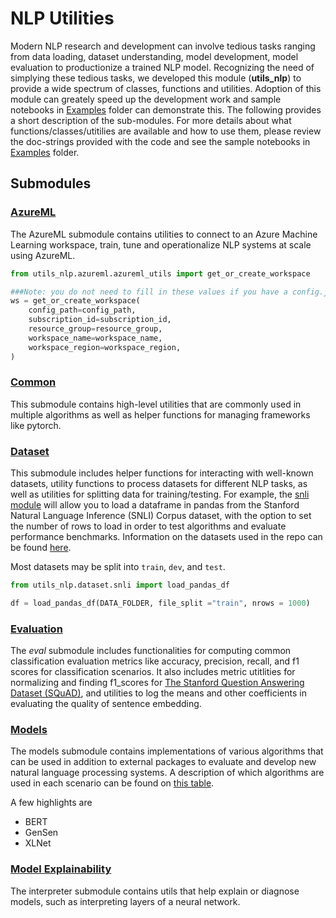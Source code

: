 # NLP Utilities

Modern NLP research and development can involve tedious tasks ranging from data loading, dataset understanding,  model development, model evaluation to productionize a trained NLP model. Recognizing the need of simplying these tedious tasks, we developed this module (**utils_nlp**) to provide a wide spectrum of classes, functions and utilities. Adoption of this module can greately speed up the development work and sample notebooks in [Examples](../examples) folder can demonstrate this.  The following provides a short description of the sub-modules. For more details about what functions/classes/utitilies are available and how to use them, please review the doc-strings provided with the code and see the sample notebooks in [Examples](../examples) folder.

## Submodules

### [AzureML](azureml)

The AzureML submodule contains utilities to connect to an Azure Machine Learning workspace, train, tune and operationalize NLP systems at scale using AzureML.

```python
from utils_nlp.azureml.azureml_utils import get_or_create_workspace

###Note: you do not need to fill in these values if you have a config.json in the same folder as this notebook
ws = get_or_create_workspace(
    config_path=config_path,
    subscription_id=subscription_id,
    resource_group=resource_group,
    workspace_name=workspace_name,
    workspace_region=workspace_region,
)
```

### [Common](common)

This submodule contains high-level utilities that are commonly used in multiple algorithms as well as helper functions for managing frameworks like pytorch.

### [Dataset](dataset)
This submodule includes helper functions for interacting with well-known datasets,  utility functions to process datasets for different NLP tasks, as well as utilities for splitting data for training/testing. For example, the [snli module](snli.py) will allow you to load a dataframe in pandas from the  Stanford Natural Language Inference (SNLI) Corpus dataset, with the option to set the number of rows to load in order to test algorithms and evaluate performance benchmarks. Information on the datasets used in the repo can be found [here](https://github.com/microsoft/nlp/tree/staging/utils_nlp/dataset#datasets).

Most datasets may be split into `train`, `dev`, and `test`.

```python
from utils_nlp.dataset.snli import load_pandas_df

df = load_pandas_df(DATA_FOLDER, file_split ="train", nrows = 1000)
```

### [Evaluation](eval)
The *eval* submodule includes functionalities for computing common classification evaluation metrics like accuracy, precision, recall, and f1 scores for classification scenarios. It also includes metric utitlities for normalizing and finding f1_scores for [The Stanford Question Answering Dataset (SQuAD)](https://rajpurkar.github.io/SQuAD-explorer/), and utilities to log the means and other coefficients in evaluating the quality of sentence embedding.

### [Models](models)
The models submodule contains implementations of various algorithms that can be used in addition to external packages to evaluate and develop new natural language processing systems. A description of which algorithms are used in each scenario can be found on [this table](../README.md#content).

A few highlights are
* BERT
* GenSen
* XLNet


### [Model Explainability](interpreter)
The interpreter submodule contains utils that help explain or diagnose models, such as interpreting layers of a neural network.
